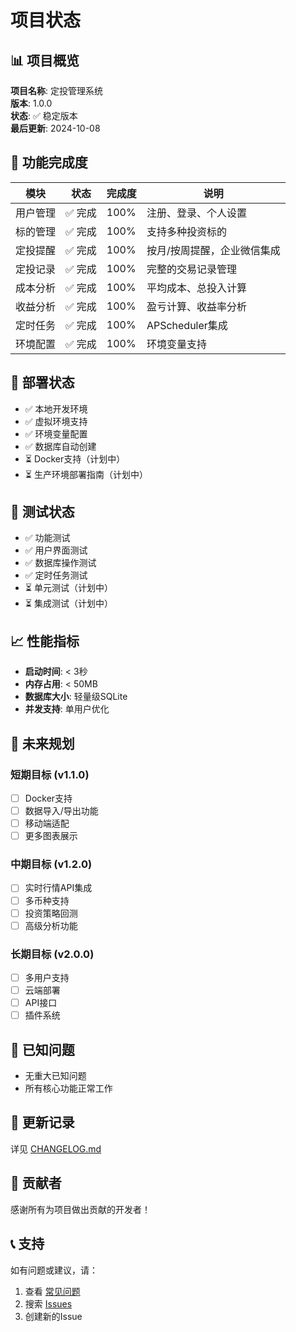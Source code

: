 # 项目状态

## 📊 项目概览

**项目名称**: 定投管理系统  
**版本**: 1.0.0  
**状态**: ✅ 稳定版本  
**最后更新**: 2024-10-08  

## 🎯 功能完成度

| 模块 | 状态 | 完成度 | 说明 |
|------|------|--------|------|
| 用户管理 | ✅ 完成 | 100% | 注册、登录、个人设置 |
| 标的管理 | ✅ 完成 | 100% | 支持多种投资标的 |
| 定投提醒 | ✅ 完成 | 100% | 按月/按周提醒，企业微信集成 |
| 定投记录 | ✅ 完成 | 100% | 完整的交易记录管理 |
| 成本分析 | ✅ 完成 | 100% | 平均成本、总投入计算 |
| 收益分析 | ✅ 完成 | 100% | 盈亏计算、收益率分析 |
| 定时任务 | ✅ 完成 | 100% | APScheduler集成 |
| 环境配置 | ✅ 完成 | 100% | 环境变量支持 |

## 🚀 部署状态

- ✅ 本地开发环境
- ✅ 虚拟环境支持
- ✅ 环境变量配置
- ✅ 数据库自动创建
- ⏳ Docker支持（计划中）
- ⏳ 生产环境部署指南（计划中）

## 🧪 测试状态

- ✅ 功能测试
- ✅ 用户界面测试
- ✅ 数据库操作测试
- ✅ 定时任务测试
- ⏳ 单元测试（计划中）
- ⏳ 集成测试（计划中）

## 📈 性能指标

- **启动时间**: < 3秒
- **内存占用**: < 50MB
- **数据库大小**: 轻量级SQLite
- **并发支持**: 单用户优化

## 🔮 未来规划

### 短期目标 (v1.1.0)
- [ ] Docker支持
- [ ] 数据导入/导出功能
- [ ] 移动端适配
- [ ] 更多图表展示

### 中期目标 (v1.2.0)
- [ ] 实时行情API集成
- [ ] 多币种支持
- [ ] 投资策略回测
- [ ] 高级分析功能

### 长期目标 (v2.0.0)
- [ ] 多用户支持
- [ ] 云端部署
- [ ] API接口
- [ ] 插件系统

## 🐛 已知问题

- 无重大已知问题
- 所有核心功能正常工作

## 📝 更新记录

详见 [CHANGELOG.md](CHANGELOG.md)

## 🤝 贡献者

感谢所有为项目做出贡献的开发者！

## 📞 支持

如有问题或建议，请：
1. 查看 [常见问题](README.md#常见问题)
2. 搜索 [Issues](https://github.com/your-username/drip_invest/issues)
3. 创建新的Issue

